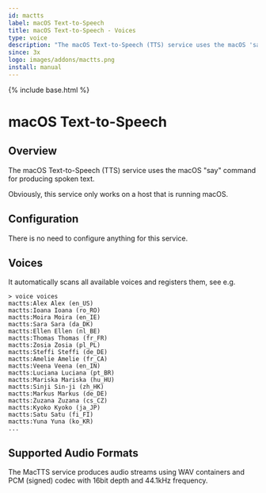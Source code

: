 ```yaml
---
id: mactts
label: macOS Text-to-Speech
title: macOS Text-to-Speech - Voices
type: voice
description: "The macOS Text-to-Speech (TTS) service uses the macOS 'say' command for producing spoken text."
since: 3x
logo: images/addons/mactts.png
install: manual
---
```


<!-- Attention authors: Do not edit directly. Please add your changes to the appropriate source repository -->

{% include base.html %}

# macOS Text-to-Speech

## Overview

The macOS Text-to-Speech (TTS) service uses the macOS "say" command for producing spoken text.

Obviously, this service only works on a host that is running macOS.

## Configuration

There is no need to configure anything for this service.

## Voices

It automatically scans all available voices and registers them, see e.g.

```
> voice voices
mactts:Alex Alex (en_US)
mactts:Ioana Ioana (ro_RO)
mactts:Moira Moira (en_IE)
mactts:Sara Sara (da_DK)
mactts:Ellen Ellen (nl_BE)
mactts:Thomas Thomas (fr_FR)
mactts:Zosia Zosia (pl_PL)
mactts:Steffi Steffi (de_DE)
mactts:Amelie Amelie (fr_CA)
mactts:Veena Veena (en_IN)
mactts:Luciana Luciana (pt_BR)
mactts:Mariska Mariska (hu_HU)
mactts:Sinji Sin-ji (zh_HK)
mactts:Markus Markus (de_DE)
mactts:Zuzana Zuzana (cs_CZ)
mactts:Kyoko Kyoko (ja_JP)
mactts:Satu Satu (fi_FI)
mactts:Yuna Yuna (ko_KR)
...
```

## Supported Audio Formats

The MacTTS service produces audio streams using WAV containers and PCM (signed) codec with 16bit depth and 44.1kHz frequency.
